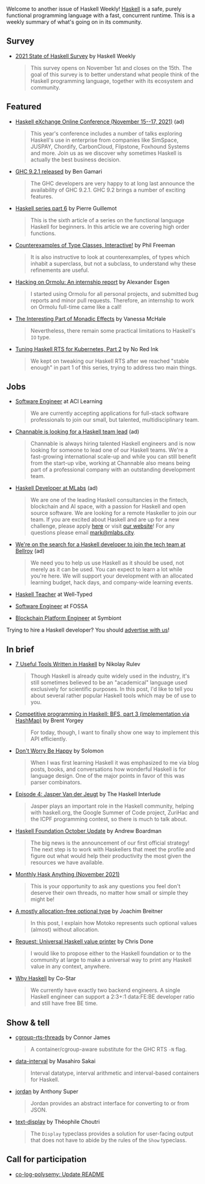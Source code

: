 Welcome to another issue of Haskell Weekly!
[Haskell](https://www.haskell.org) is a safe, purely functional programming language with a fast, concurrent runtime.
This is a weekly summary of what's going on in its community.

## Survey

<!-- Runs from 2021-11-04 to 2021-11-11. -->
- [2021 State of Haskell Survey](https://haskellweekly.news/survey/2021.html) by Haskell Weekly
  > This survey opens on November 1st and closes on the 15th. The goal of this survey is to better understand what people think of the Haskell programming language, together with its ecosystem and community.

## Featured

<!-- Runs from 2021-10-28 to 2021-11-11. -->
- [Haskell eXchange Online Conference (November 15--17, 2021)](https://events.skillsmatter.com/haskellx2021?utm_campaign=Conferences%20%E2%80%93%20Haskell%20eXchange&utm_source=email&utm_medium=email-ad&utm_content=haskell-weekly) (ad)
  > This year's conference includes a number of talks exploring Haskell's use in enterprise from companies like SimSpace, JUSPAY, Chordify, CarbonCloud, Flipstone, Foxhound Systems and more. Join us as we discover why sometimes Haskell is actually the best business decision.

- [GHC 9.2.1 released](https://discourse.haskell.org/t/ghc-9-2-1-released/3527?u=taylorfausak) by Ben Gamari
  > The GHC developers are very happy to at long last announce the availability of GHC
9.2.1. GHC 9.2 brings a number of exciting features.

- [Haskell series part 6](https://blog.kalvad.com/haskell-series-part-6/) by Pierre Guillemot
  > This is the sixth article of a series on the functional language Haskell for beginners. In this article we are covering high order functions.

- [Counterexamples of Type Classes, Interactive!](https://blog.functorial.com/posts/2021-10-29-Counterexamples-Interactive.html) by Phil Freeman
  > It is also instructive to look at counterexamples, of types which inhabit a superclass, but not a subclass, to understand why these refinements are useful.

- [Hacking on Ormolu: An internship report](https://www.tweag.io/blog/2021-10-28-hacking-on-ormolu/) by Alexander Esgen
  > I started using Ormolu for all personal projects, and submitted bug reports and minor pull requests. Therefore, an internship to work on Ormolu full-time came like a call!

- [The Interesting Part of Monadic Effects](http://blog.vmchale.com/article/effects) by Vanessa McHale
  > Nevertheless, there remain some practical limitations to Haskell's `IO` type.

- [Tuning Haskell RTS for Kubernetes, Part 2](https://blog.noredink.com/post/666654908557180928/tuning-haskell-rts-for-kubernetes-part-2) by No Red Ink
  > We kept on tweaking our Haskell RTS after we reached "stable enough" in part 1 of this series, trying to address two main things.

## Jobs

- [Software Engineer](https://acilearning.applytojob.com/apply/kjzAYJ1SPF/Software-Engineer?referrer=20210930010931J0GSUOJG1BPYT5ED) at ACI Learning
  > We are currently accepting applications for full-stack software professionals to join our small, but talented, multidisciplinary team.

<!-- Runs from 2021-11-04 to 2021-11-25. -->
- [Channable is looking for a Haskell team lead](https://jobs.channable.com/o/haskell-team-lead) (ad)
  > Channable is always hiring talented Haskell engineers and is now looking for someone to lead one of our Haskell teams. We're a fast-growing international scale-up and while you can still benefit from the start-up vibe, working at Channable also means being part of a professional company with an outstanding development team.

<!-- Runs from 2021-11-04 to 2022-01-20. -->
- [Haskell Developer at MLabs](https://apply.workable.com/mlabs/j/63DAAA4AEF/) (ad)
  > We are one of the leading Haskell consultancies in the fintech, blockchain and AI space, with a passion for Haskell and open source software. We are looking for a remote Haskeller to join our team. If you are excited about Haskell and are up for a new challenge, please apply [here](https://apply.workable.com/mlabs/j/63DAAA4AEF/) or visit [our website](https://mlabs.city/)! For any questions please email <mark@mlabs.city>.

- [We're on the search for a Haskell developer to join the tech team at Bellroy](https://boards.greenhouse.io/bellroy/jobs/3604156) (ad)
  > We need you to help us use Haskell as it should be used, not merely as it can be used. You can expect to learn a lot while you're here. We will support your development with an allocated learning budget, hack days, and company-wide learning events.

- [Haskell Teacher](https://well-typed.com/blog/2021/11/haskell-teaching-and-development-job-with-well-typed/) at Well-Typed

- [Software Engineer](https://boards.greenhouse.io/fossa/jobs/4763291003?gh_jid=4763291003) at FOSSA

- [Blockchain Platform Engineer](https://boards.greenhouse.io/symbiont/jobs/4134418004) at Symbiont

Trying to hire a Haskell developer?
You should [advertise with us](https://haskellweekly.news/advertising.html)!

## In brief

- [7 Useful Tools Written in Haskell](https://typeable.io/blog/2021-10-18-haskell-tools) by Nikolay Rulev
  > Though Haskell is already quite widely used in the industry, it's still sometimes believed to be an "academical" language used exclusively for scientific purposes. In this post, I'd like to tell you about several rather popular Haskell tools which may be of use to you.

- [Competitive programming in Haskell: BFS, part 3 (implementation via HashMap)](https://byorgey.wordpress.com/2021/10/29/competitive-programming-in-haskell-bfs-part-3-implementation-via-hashmap/) by Brent Yorgey
  > For today, though, I want to finally show one way to implement this API efficiently.

- [Don't Worry Be Happy](https://blog.cofree.coffee/2021-10-29-dont-worry-be-happy/) by Solomon
  > When I was first learning Haskell it was emphasized to me via blog posts, books, and conversations how wonderful Haskell is for language design. One of the major points in favor of this was parser combinators.

- [Episode 4: Jasper Van der Jeugt](https://haskell.foundation/podcast/4/) by The Haskell Interlude
  > Jasper plays an important role in the Haskell community, helping with haskell.org, the Google Summer of Code project, ZuriHac and the ICPF programming contest, so there is much to talk about.

- [Haskell Foundation October Update](https://discourse.haskell.org/t/haskell-foundation-october-update/3537?u=taylorfausak) by Andrew Boardman
  > The big news is the announcement of our first official strategy! The next step is to work with Haskellers that meet the profile and figure out what would help their productivity the most given the resources we have available.

- [Monthly Hask Anything (November 2021)](https://np.reddit.com/r/haskell/comments/qksh4o/monthly_hask_anything_november_2021/)
  > This is your opportunity to ask any questions you feel don't deserve their own threads, no matter how small or simple they might be!

- [A mostly allocation-free optional type](https://www.joachim-breitner.de/blog/787-A_mostly_allocation-free_optional_type) by Joachim Breitner
  > In this post, I explain how Motoko represents such optional values (almost) without allocation.

- [Request: Universal Haskell value printer](https://discourse.haskell.org/t/request-universal-haskell-value-printer/3547?u=taylorfausak) by Chris Done
  > I would like to propose either to the Haskell foundation or to the community at large to make a universal way to print any Haskell value in any context, anywhere.

- [Why Haskell](https://www.costarastrology.com/why-haskell) by Co-Star
  > We currently have exactly two backend engineers. A single Haskell engineer can support a 2:3+:1 data:FE:BE developer ratio and still have free BE time.

## Show & tell

- [cgroup-rts-threads](https://hackage.haskell.org/package/cgroup-rts-threads-0.2.0.0) by Connor James
  > A container/cgroup-aware substitute for the GHC RTS `-N` flag.

- [data-interval](https://hackage.haskell.org/package/data-interval-2.1.1) by Masahiro Sakai
  > Interval datatype, interval arithmetic and interval-based containers for Haskell.

- [jordan](https://hackage.haskell.org/package/jordan-0.1.0.0) by Anthony Super
  > Jordan provides an abstract interface for converting to or from JSON.

- [text-display](https://hackage.haskell.org/package/text-display-0.0.1.0) by Théophile Choutri
  > The `Display` typeclass provides a solution for user-facing output that does not have to abide by the rules of the `Show` typeclass.

## Call for participation

-   [co-log-polysemy: Update README](https://github.com/co-log/co-log-polysemy/issues/5)
